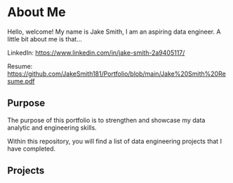 # About Me
Hello, welcome! My name is Jake Smith, I am an aspiring data engineer. A little bit about me is that...

LinkedIn: https://www.linkedin.com/in/jake-smith-2a9405117/

Resume: https://github.com/JakeSmith181/Portfolio/blob/main/Jake%20Smith%20Resume.pdf

## Purpose
The purpose of this portfolio is to strengthen and showcase my data analytic and engineering skills. 

Within this repository, you will find a list of data engineering projects that I have completed.

## Projects
